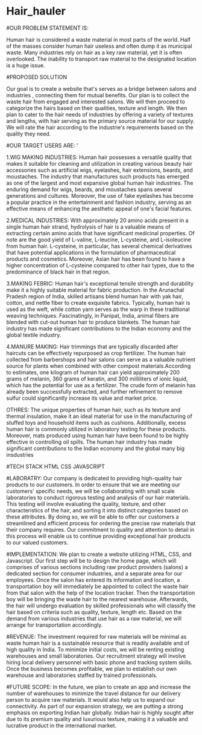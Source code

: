 # Hair_hauler
#OUR PROBLEM STATEMENT IS:

Human hair is considered a waste material in most parts of the world. Half of the masses consider human hair useless and often dump it as municipal waste. Many industries rely on hair as a key raw material, yet it is often overlooked. The inability to transport raw material to the designated location is a huge issue.

#PROPOSED SOLUTION

Our goal is to create a website that's serves as a bridge between salons and industries , connecting them for mutual benefits. Our plan is to collect the waste hair from engaged and interested salons. We will then proceed to categorize the hairs based on their qualities, texture and length. We then plan to cater to the hair needs of industries by offering a variety of textures and lengths, with hair serving as the primary source material for our supply. We will rate the hair according to the industrie's requirements based on the quality they need.

#OUR TARGET USERS ARE: '

1.WIG MAKING INDUSTRIES: Human hair possesses a versatile quality that makes it suitable for cleaning and utilization in creating various beauty hair accessories such as artificial wigs, eyelashes, hair extensions, beards, and moustaches. The industry that manufactures such products has emerged as one of the largest and most expansive global human hair industries. The enduring demand for wigs, beards, and moustaches spans several generations and cultures. Moreover, the use of fake eyelashes has become a popular practice in the entertainment and fashion industry, serving as an effective means of enhancing the aesthetic appeal of one's facial features.

2.MEDICAL INDUSTRIES: With approximately 20 amino acids present in a single human hair strand, hydrolysis of hair is a valuable means of extracting certain amino acids that have significant medicinal properties. Of note are the good yield of L-valine, L-leucine, L-cysteine, and L-isoleucine from human hair. L-cysteine, in particular, has several chemical derivatives that have potential applications in the formulation of pharmaceutical products and cosmetics. Moreover, Asian hair has been found to have a higher concentration of L-cysteine compared to other hair types, due to the predominance of black hair in that region.

3.MAKING FEBRIC: Human hair's exceptional tensile strength and durability make it a highly suitable material for fabric production. In the Arunachal Pradesh region of India, skilled artisans blend human hair with yak hair, cotton, and nettle fiber to create exquisite fabrics. Typically, human hair is used as the weft, while cotton yarn serves as the warp in these traditional weaving techniques. Fascinatingly, in Panipat, India, animal fibers are blended with cut-out human hair to produce blankets. The human hair industry has made significant contributions to the Indian economy and the global textile industry.

4.MANURE MAKING: Hair trimmings that are typically discarded after haircuts can be effectively repurposed as crop fertilizer. The human hair collected from barbershops and hair salons can serve as a valuable nutrient source for plants when combined with other compost materials.According to estimates, one kilogram of human hair can yield approximately 200 grams of melanin, 360 grams of keratin, and 300 milliliters of ionic liquid, which has the potential for use as a fertilizer. The crude form of melanin has already been successfully extracted, and further refinement to remove sulfur could significantly increase its value and market price.

OTHRES: The unique properties of human hair, such as its texture and thermal insulation, make it an ideal material for use in the manufacturing of stuffed toys and household items such as cushions. Additionally, excess human hair is commonly utilized in laboratory testing for these products. Moreover, mats produced using human hair have been found to be highly effective in controlling oil spills. The human hair industry has made significant contributions to the Indian economy and the global many big insdustries

#TECH STACK HTML CSS JAVASCRIPT

#LABORATRY: Our company is dedicated to providing high-quality hair products to our customers. In order to ensure that we are meeting our customers' specific needs, we will be collaborating with small scale laboratories to conduct rigorous testing and analysis of our hair materials. This testing will involve evaluating the quality, texture, and other characteristics of the hair, and sorting it into distinct categories based on these attributes. By doing so, we will be able to offer our customers a streamlined and efficient process for ordering the precise raw materials that their company requires. Our commitment to quality and attention to detail in this process will enable us to continue providing exceptional hair products to our valued customers.

#IMPLEMENTATION: We plan to create a website utilizing HTML, CSS, and Javascript. Our first step will be to design the home page, which will comprises of various sections including raw product providers (salons) a dedicated section for consumer industries, and a separate area for our employees. Once the salon has entered its information and location, a transportation boy will immediately be appointed to collect the waste hair from that salon with the help of the location tracker. Then the transportation boy will be bringing the waste hair to the nearest warehouse. Afterwards, the hair will undergo evaluation by skilled professionals who will classify the hair based on criteria such as quality, texture, length etc. Based on the demand from various industries that use hair as a raw material, we will arrange for transportation accordingly.

#REVENUE: The investment required for raw materials will be minimal as waste human hair is a sustainable resource that is readily available and of high quality in India. To minimize initial costs, we will be renting existing warehouses and small laboratories. Our recruitment strategy will involve hiring local delivery personnel with basic phone and tracking system skills. Once the business becomes profitable, we plan to establish our own warehouse and laboratories staffed by trained professionals.

#FUTURE SCOPE: In the future, we plan to create an app and increase the number of warehouses to minimize the travel distance for our delivery person to acquire raw materials. It would also help us to expand our connectivity. As part of our expansion strategy, we are putting a strong emphasis on exporting Indian hair globally. Indian hair is highly sought after due to its premium quality and luxurious texture, making it a valuable and lucrative product in the international market.

